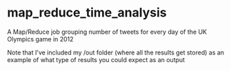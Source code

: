 # map_reduce_time_analysis
A Map/Reduce job grouping number of tweets for every day of the UK Olympics game in 2012

Note that I've included my /out folder (where all the results get stored) as an example of what type of results you could expect as an output
